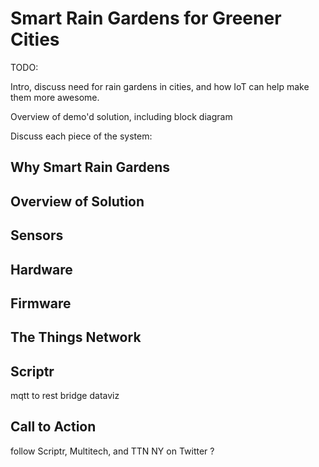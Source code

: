 Smart Rain Gardens for Greener Cities
=====================================

TODO:

Intro, discuss need for rain gardens in cities,
and how IoT can help make them more awesome.

Overview of demo'd solution,
including block diagram

Discuss each piece of the system:

Why Smart Rain Gardens
-----

Overview of Solution
-------

Sensors
------

Hardware
-------

Firmware
-------

The Things Network
-----------------


Scriptr
-------

mqtt to rest bridge
dataviz


Call to Action
----

follow Scriptr, Multitech, and TTN NY on Twitter ?

